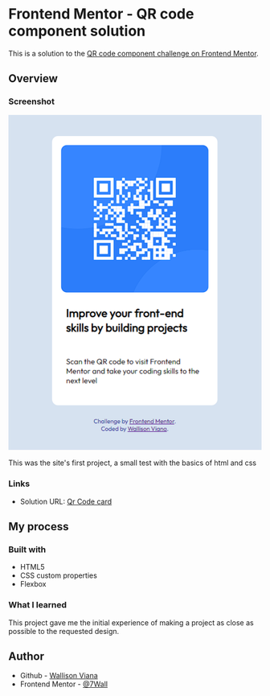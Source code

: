 # Frontend Mentor - QR code component solution

This is a solution to the [QR code component challenge on Frontend Mentor](https://www.frontendmentor.io/challenges/qr-code-component-iux_sIO_H).

## Overview

### Screenshot

![](./screenshots/Screenshot_2.png)

This was the site's first project, a small test with the basics of html and css

### Links

- Solution URL: [Qr Code card](https://ubiquitous-smakager-cde7f2.netlify.app)

## My process

### Built with

- HTML5
- CSS custom properties
- Flexbox

### What I learned

This project gave me the initial experience of making a project as close as possible to the requested design.

## Author

- Github - [Wallison Viana](https://github.com/7Wall)
- Frontend Mentor - [@7Wall](https://www.frontendmentor.io/profile/7Wall)
